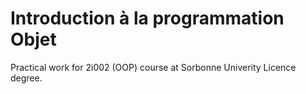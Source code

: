 # Introduction à la programmation Objet

Practical work for 2i002 (OOP) course at Sorbonne Univerity Licence degree.
